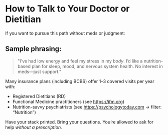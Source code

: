 # How to Talk to Your Doctor or Dietitian

If you want to pursue this path without meds or judgment:

## Sample phrasing:
> "I’ve had low energy and feel my stress in my *body*. I’d like a nutrition-based plan for sleep, mood, and nervous system health. No interest in meds—just support."

Many insurance plans (including BCBS) offer 1–3 covered visits per year with:
- Registered Dietitians (RD)
- Functional Medicine practitioners (see https://ifm.org)
- Nutrition-savvy psychiatrists (see https://psychologytoday.com → filter: “Nutrition”)

Have your stack printed. Bring your questions. You’re allowed to ask for help *without a prescription.*
